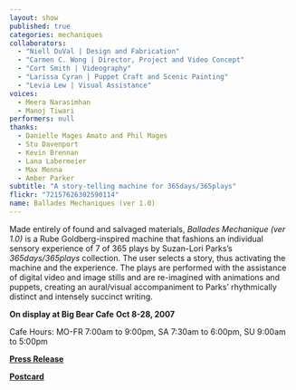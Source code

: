 ```yaml
---
layout: show
published: true
categories: mechaniques
collaborators: 
  - "Niell DuVal | Design and Fabrication"
  - "Carmen C. Wong | Director, Project and Video Concept"
  - "Cort Smith | Videography"
  - "Larissa Cyran | Puppet Craft and Scenic Painting"
  - "Levia Lew | Visual Assistance"
voices: 
  - Meera Narasimhan
  - Manoj Tiwari
performers: null
thanks: 
  - Danielle Mages Amato and Phil Mages
  - Stu Davenport
  - Kevin Brennan
  - Lana Labermeier
  - Max Menna
  - Amber Parker
subtitle: "A story-telling machine for 365days/365plays"
flickr: "72157626302590114"
name: Ballades Mechaniques (ver 1.0)
---
```


Made entirely of found and salvaged materials, _Ballades Mechanique (ver 1.0)_ is a Rube Goldberg-inspired machine that fashions an individual sensory experience of 7 of 365 plays by Suzan-Lori Parks’s _365days/365plays_ collection. The user selects a story, thus activating the machine and the experience. The plays are performed with the assistance of digital video and image stills and are re-imagined with animations and puppets, creating an aural/visual accompaniment to Parks’ rhythmically distinct and intensely succinct writing.

**On display at Big Bear Cafe** 
**Oct 8-28, 2007**

Cafe Hours: 
MO-FR 7:00am to 9:00pm, 
SA 7:30am to 6:00pm, 
SU 9:00am to 5:00pm

**[Press Release](https://www.dropbox.com/s/5znl6dfbt8a5eih/BM1-PressRelease.pdf)**

**[Postcard](https://www.dropbox.com/s/217okvefjbos8b6/BM1-postcard.pdf)**